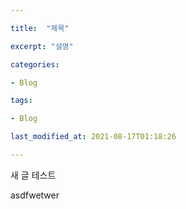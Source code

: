 ```yaml
---

title:  "제목"

excerpt: "설명"

categories:

- Blog

tags:

- Blog

last_modified_at: 2021-08-17T01:18:26

---
```


새 글 테스트

asdfwetwer

